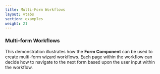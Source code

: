 ```yaml
---
title: Multi-Form Workflows
layout: vtabs
section: examples
weight: 21
---
```

### Multi-form Workflows
This demonstration illustrates how the **Form Component** can be used to create multi-form wizard
workflows. Each page within the workflow can decide how to navigate to the next form based upon the
user input within the workflow.

<div class="well">
<div id="workflow"></div>
<script type="text/javascript">
var workflow = new FormioWizard(document.getElementById('workflow'));
workflow.form = {
  components: [
    {
      type: 'panel',
      key: 'pageA',
      title: 'A',
      nextPage: {"var": "data.a.data.nextPage"},
      components: [
        {
          type: 'form',
          key: 'a',
          src: 'https://examples.form.io/a',
          submit: true
        }
      ]
    },
    {
      type: 'panel',
      key: 'pageB',
      title: 'B',
      nextPage: {"var": "data.b.data.nextPage"},
      components: [
        {
          type: 'form',
          key: 'b',
          src: 'https://examples.form.io/b',
          submit: true
        }
      ]
    },
    {
      type: 'panel',
      key: 'pageC',
      title: 'C',
      nextPage: {"var": "data.c.data.nextPage"},
      components: [
        {
          type: 'form',
          key: 'c',
          src: 'https://examples.form.io/c',
          submit: true
        }
      ]
    },
    {
      type: 'panel',
      key: 'pageD',
      title: 'D',
      nextPage: {"var": "data.d.data.nextPage"},
      components: [
        {
          type: 'form',
          key: 'd',
          src: 'https://examples.form.io/d',
          submit: true
        }
      ]
    },
    {
      type: 'panel',
      key: 'pageE',
      title: 'E',
      nextPage: {"var": "data.e.data.nextPage"},
      components: [
        {
          type: 'form',
          key: 'e',
          src: 'https://examples.form.io/e',
          submit: true
        }
      ]
    },
    {
      type: 'panel',
      key: 'done',
      title: 'E',
      components: [
        {
          input: false,
          html: `<h2>Are you sure you wish to submit?</h3>
          <ul>
            <li><strong>Page A</strong> - \{\{ data.a._id \}\}</li>
            <li><strong>Page B</strong> - \{\{ data.b._id \}\}</li>
            <li><strong>Page C</strong> - \{\{ data.c._id \}\}</li>
            <li><strong>Page D</strong> - \{\{ data.d._id \}\}</li>
            <li><strong>Page E</strong> - \{\{ data.e._id \}\}</li>
          </ul>`,
          type: 'content',
          key: 'areyousure'
        }
      ]
    },
    {
      type: 'button',
      action: 'submit',
      theme: 'primary',
      label: 'Submit'
    }
  ]
};
workflow.on('submit', function(submission) {
  console.log(submission);
});
</script>
</div>
